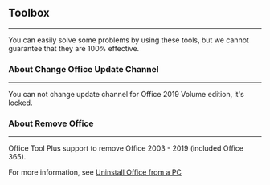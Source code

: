 ## Toolbox

---

You can easily solve some problems by using these tools, but we cannot guarantee that they are 100% effective.

### About Change Office Update Channel

---

You can not change update channel for Office 2019 Volume edition, it's locked.

### About Remove Office

---

Office Tool Plus support to remove Office 2003 - 2019 (included Office 365).

For more information, see [Uninstall Office from a PC](https://support.microsoft.com/en-us/office/uninstall-office-from-a-pc-9dd49b83-264a-477a-8fcc-2fdf5dbf61d8)
